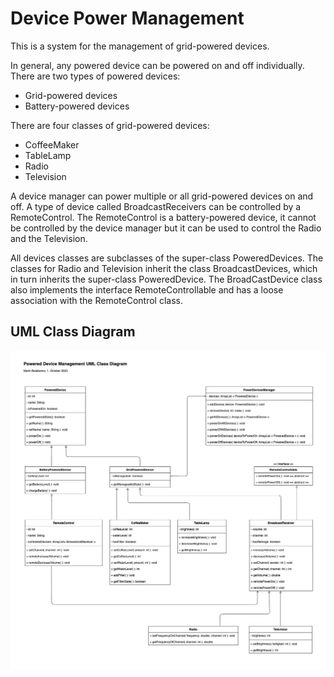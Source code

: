 # Device Power Management
 
This is a system for the management of grid-powered devices. 

In general, any powered device can be powered on and off individually. There are two types of powered devices:
- Grid-powered devices
- Battery-powered devices

There are four classes of grid-powered devices:
- CoffeeMaker
- TableLamp
- Radio
- Television

A device manager can power multiple or all grid-powered devices on and off. A type of device called BroadcastReceivers can be controlled by a RemoteControl. The RemoteControl is a battery-powered device, it cannot be controlled by the device manager but it can be used to control the Radio and the Television.

All devices classes are subclasses of the super-class PoweredDevices. The classes for Radio and Television inherit the class BroadcastDevices, which in turn inherits the super-class PoweredDevice. The BroadCastDevice class also implements the interface RemoteControllable and has a loose association with the RemoteControl class.

## UML Class Diagram
![Devices UML Class-Diagram](DevicesUML.png)
